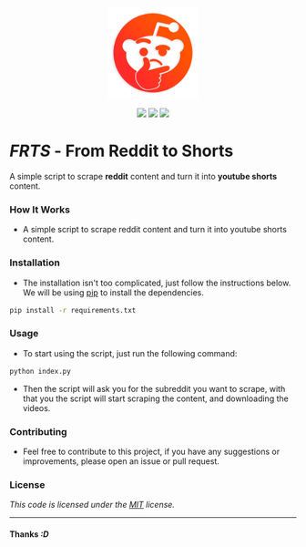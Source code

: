 <p align="center">
  <a href="#" target="_blank" rel="noopener noreferrer">
    <img width="160" src="./logo.png" alt="Vue logo">
  </a>
</p>

<p align="center">
  <img src="https://img.shields.io/github/license/mashape/apistatus?branch=master&label=License&logo=GitHub&logoColor=fefefe&labelColor=26262626&color=informational&style=flat" />
  <img src="https://img.shields.io/github/languages/code-size/RafaelRCamargo/from-reddit-to-shorts?branch=master&label=Code%20Size&logo=GitHub&logoColor=fefefe&labelColor=26262626&style=flat" />
  <img src="https://img.shields.io/github/repo-size/RafaelRCamargo/from-reddit-to-shorts?branch=master&label=Repo%20Size&logo=GitHub&logoColor=fefefe&labelColor=26262626&style=flat" />
</p>

# **_FRTS_** - From Reddit to Shorts

A simple script to scrape **reddit** content and turn it into **youtube shorts** content.

### How It Works

- A simple script to scrape reddit content and turn it into youtube shorts content.

### Installation

- The installation isn't too complicated, just follow the instructions below.
  We will be using [pip](https://pip.pypa.io/en/stable/) to install the dependencies.

```bash
pip install -r requirements.txt
```

### Usage

- To start using the script, just run the following command:

```bash
python index.py
```

- Then the script will ask you for the subreddit you want to scrape, with that you the script will start scraping the content, and downloading the videos.

### Contributing

- Feel free to contribute to this project, if you have any suggestions or improvements, please open an issue or pull request.

### License

_This code is licensed under the [MIT]("https://github.com/RafaelRCamargo/from-reddit-to-shorts/blob/master/LICENSE") license._

---

#### Thanks _:D_
